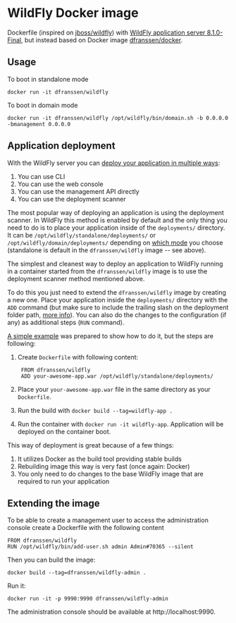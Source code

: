 # WildFly Docker image

Dockerfile (inspired on [jboss/wildfly](https://registry.hub.docker.com/u/jboss/wildfly/)) with [WildFly application server 8.1.0-Final](http://wildfly.org/), but instead based on Docker image [dfranssen/docker](https://registry.hub.docker.com/u/dfranssen/docker-base/).

## Usage

To boot in standalone mode

    docker run -it dfranssen/wildfly

To boot in domain mode

    docker run -it dfranssen/wildfly /opt/wildfly/bin/domain.sh -b 0.0.0.0 -bmanagement 0.0.0.0

## Application deployment

With the WildFly server you can [deploy your application in multiple ways](https://docs.jboss.org/author/display/WFLY8/Application+deployment):

1. You can use CLI
2. You can use the web console
3. You can use the management API directly
4. You can use the deployment scanner

The most popular way of deploying an application is using the deployment scanner. In WildFly this method is enabled by default and the only thing you need to do is to place your application inside of the `deployments/` directory. It can be `/opt/wildfly/standalone/deployments/` or `/opt/wildfly/domain/deployments/` depending on [which mode](https://docs.jboss.org/author/display/WFLY8/Operating+modes) you choose (standalone is default in the `dfranssen/wildfly` image -- see above).

The simplest and cleanest way to deploy an application to WildFly running in a container started from the `dfranssen/wildfly` image is to use the deployment scanner method mentioned above.

To do this you just need to extend the `dfranssen/wildfly` image by creating a new one. Place your application inside the `deployments/` directory with the `ADD` command (but make sure to include the trailing slash on the deployment folder path, [more info](https://docs.docker.com/reference/builder/#add)). You can also do the changes to the configuration (if any) as additional steps (`RUN` command).  

[A simple example](https://github.com/goldmann/wildfly-docker-deployment-example) was prepared to show how to do it, but the steps are following:

1. Create `Dockerfile` with following content:

        FROM dfranssen/wildfly
        ADD your-awesome-app.war /opt/wildfly/standalone/deployments/
2. Place your `your-awesome-app.war` file in the same directory as your `Dockerfile`.
3. Run the build with `docker build --tag=wildfly-app .`
4. Run the container with `docker run -it wildfly-app`. Application will be deployed on the container boot.

This way of deployment is great because of a few things:

1. It utilizes Docker as the build tool providing stable builds
2. Rebuilding image this way is very fast (once again: Docker)
3. You only need to do changes to the base WildFly image that are required to run your application

## Extending the image

To be able to create a management user to access the administration console create a Dockerfile with the following content

    FROM dfranssen/wildfly
    RUN /opt/wildfly/bin/add-user.sh admin Admin#70365 --silent

Then you can build the image:

    docker build --tag=dfranssen/wildfly-admin .

Run it:

    docker run -it -p 9990:9990 dfranssen/wildfly-admin

The administration console should be available at http://localhost:9990.